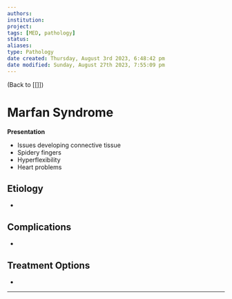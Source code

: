 ```yaml
---
authors: 
institution: 
project: 
tags: [MED, pathology]
status: 
aliases: 
type: Pathology
date created: Thursday, August 3rd 2023, 6:48:42 pm
date modified: Sunday, August 27th 2023, 7:55:09 pm
---
```


(Back to [[]])

# Marfan Syndrome

**Presentation**
- Issues developing connective tissue
- Spidery fingers
- Hyperflexibility
- Heart problems

## Etiology
- 

## Complications
- 

## Treatment Options
- 

---
